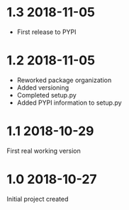 1.3 2018-11-05
==============

- First release to PYPI


1.2 2018-11-05
==============

- Reworked package organization
- Added versioning
- Completed setup.py
- Added PYPI information to setup.py

1.1 2018-10-29
==============

First real working version

1.0 2018-10-27
==============

Initial project created
